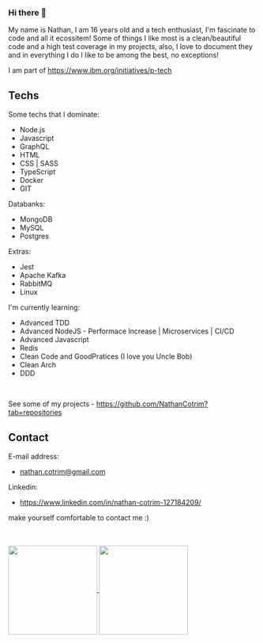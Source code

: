 ### Hi there 👋

My name is Nathan, I am 16 years old and a tech enthusiast, I'm fascinate to code and all it ecossitem! Some of things I like most is a clean/beautiful code and a high test coverage in my projects, also, I love to document they and in everything I do I like to be among the best, no exceptions!

I am part of https://www.ibm.org/initiatives/p-tech


## Techs

Some techs that I dominate:
- Node.js
- Javascript
- GraphQL
- HTML
- CSS | SASS
- TypeScript
- Docker
- GIT


Databanks:
- MongoDB
- MySQL
- Postgres


Extras:
- Jest
- Apache Kafka
- RabbitMQ
- Linux


I'm currently learning:
- Advanced TDD
- Advanced NodeJS - Performace Increase | Microservices | CI/CD
- Advanced Javascript
- Redis
- Clean Code and GoodPratices (I love you Uncle Bob)
- Clean Arch
- DDD

<br>

See some of my projects - https://github.com/NathanCotrim?tab=repositories
 
## Contact

E-mail address:
- nathan.cotrim@gmail.com

Linkedin:
- https://www.linkedin.com/in/nathan-cotrim-127184209/

make yourself comfortable to contact me :)

<br>
<br>

<div>
  <a href="https://github.com/NathanCotrim">
  <img height="180em"   align="center" src="https://github-readme-stats.vercel.app/api?username=NathanCotrim&show_icons=true&theme=dark&include_all_commits=true&count_private=true"/>
  <img height="180em"  align="center" src="https://github-readme-stats.vercel.app/api/top-langs/?username=NathanCotrim&&layout=compact&hide=shell&theme=dark"/>
</div>
 <br>

